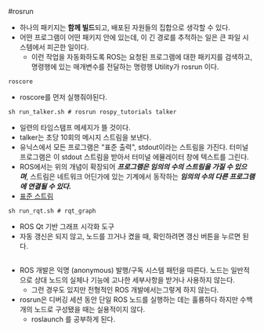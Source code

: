 #rosrun
- 하나의 패키지는 **함께 빌드**되고, 배포된 자원들의 집합으로 생각할 수 있다.
- 어떤 프로그램이 어떤 패키지 안에 있는데, 이 긴 경로를 추적하는 일은 큰 파일 시스템에서 피곤한 일이다.
  - 이런 작업을 자동화하도록 ROS는 요청된 프로그램에 대한 패키지를 검색하고, 명령행에 있는 매개변수를 전달하는 명령행 Utility가 rosrun 이다.
```shell
roscore
```
- roscore를 먼저 실행줘야된다.
```shell
sh run_talker.sh # rosrun rospy_tutorials talker
```
- 일련의 타임스탬프 메세지가 뜰 것이다.
- talker는 초당 10회의 메시지 스트림을 보낸다.
- 유닉스에서 모든 프로그램은 "표준 출력", stdout이라는 스트림을 가진다. 터미널 프로그램은 이 stdout 스트림을 받아서 터미널 에뮬레이터 창에 텍스트를 그린다.
- ROS에서는 위의 개념이 확장되어 ***프로그램은 임의의 수의 스트림을 가질 수 있으며***, 스트림은 네트워크 어딘가에 있는 기계에서 동작하는 ***임의의 수의 다른 프로그램에 연결될 수 있다.***
- [표준 스트림](https://ko.wikipedia.org/wiki/%ED%91%9C%EC%A4%80_%EC%8A%A4%ED%8A%B8%EB%A6%BC)
```shell
sh run_rqt.sh # rqt_graph
```
- ROS Qt 기반 그래프 시각화 도구
- 자동 갱신은 되지 않고, 노드를 끄거나 켰을 때, 확인하려면 갱신 버튼을 누르면 된다.
##
- ROS 개발은 익명 (anonymous) 발행/구독 시스템 패턴을 따른다. 노드는 일반적으로 상대 노드의 실체나 기능에 고나한 세부사항을 받거나 사용하지 않는다.
  - 그런 경우도 있지만 전형적인 ROS 개발에서는그렇게 하지 않는다.
- rosrun은 디버깅 세션 동안 단일 ROS 노드를 실행하는 데는 훌륭하다 하지만 수백 개의 노드로 구성됐을 때는 실용적이지 않다.
  - roslaunch 를 공부하게 된다. 
